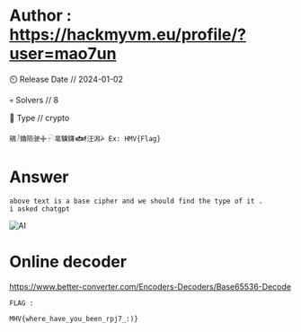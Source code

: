 # Author : https://hackmyvm.eu/profile/?user=mao7un

⏲️ Release Date // 2024-01-02

💀 Solvers // 8

🧩 Type // crypto


```
鵷𓁥鑥陨驶𖥟𓍯靟驥鑮𒅲汪潟ᔩ Ex: HMV{Flag}
```

# Answer

```
above text is a base cipher and we should find the type of it . 
i asked chatgpt 
```
![AI](057/chatgpt.png)


# Online  decoder 

https://www.better-converter.com/Encoders-Decoders/Base65536-Decode


```
FLAG :

MHV{where_have_you_been_rpj7_:)}

```
